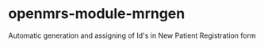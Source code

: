 # openmrs-module-mrngen
Automatic generation and assigning of Id's in New Patient Registration form
